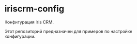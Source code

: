 iriscrm-config
==============

Конфигурация Iris CRM.

Этот репозиторий предназначен для примеров по настройке конфигурации.
